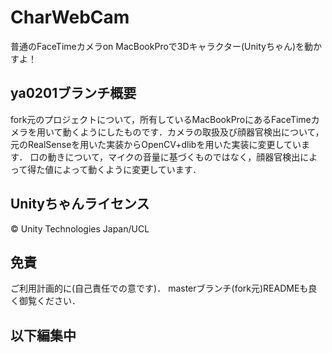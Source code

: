 # CharWebCam
普通のFaceTimeカメラon MacBookProで3Dキャラクター(Unityちゃん)を動かすよ！

## ya0201ブランチ概要
fork元のプロジェクトについて，所有しているMacBookProにあるFaceTimeカメラを用いて動くようにしたものです．カメラの取扱及び顔器官検出について，元のRealSenseを用いた実装からOpenCV+dlibを用いた実装に変更しています．
口の動きについて，マイクの音量に基づくものではなく，顔器官検出によって得た値によって動くように変更しています．

## Unityちゃんライセンス
© Unity Technologies Japan/UCL

## 免責
ご利用計画的に(自己責任での意です)．
masterブランチ(fork元)READMEも良く御覧ください．

## 以下編集中
